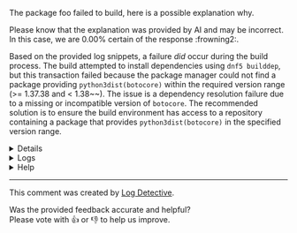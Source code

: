 The package foo failed to build, here is a possible explanation why.

Please know that the explanation was provided by AI and may be incorrect.
In this case, we are 0.00% certain of the response :frowning2:.

Based on the provided log snippets, a failure *did* occur during the build process. The build attempted to install dependencies using `dnf5 builddep`, but this transaction failed because the package manager could not find a package providing `python3dist(botocore)` within the required version range (>= 1.37.38 and < 1.38~~). The issue is a dependency resolution failure due to a missing or incompatible version of `botocore`. The recommended solution is to ensure the build environment has access to a repository containing a package that provides `python3dist(botocore)` in the specified version range.

<details>
<ul>

<li>
<b>Line 2:</b> <code>DEBUG file_util.py:18:  ensuring that dir exists: /var/lib/mock/f42-flatpak-app-build-59153812-6571325/root
</code>
A debug message from `file_util.py` line 18 reports the action of ensuring the directory `/var/lib/mock/f42-flatpak-app-build-59153812-6571325/root` exists.
</li>

<li>
<b>Line 92:</b> <code>DEBUG util.py:634:  child environment: None
</code>
A DEBUG level log message from `util.py` line 634, associated with stream 92, stating 'child environment: None'.
</li>

<li>
<b>Line 94:</b> <code>DEBUG util.py:608:  Child return code was: 0
</code>
DEBUG level log message from `util.py` line 608, reporting that a child process exited with return code 0. Includes an internal identifier `94`.
</li>

<li>
<b>Line 101:</b> <code>DEBUG util.py:556:  Executing command: ['/bin/mount', '-n', '-t', 'tmpfs', '-o', 'rprivate,mode=0755', 'tmpfs', '/var/lib/mock/f42-flatpak-app-build-59153812-6571325-bootstrap/root/proc'] with env {'TERM': 'vt100', 'SHELL': '/bin/sh', 'HOME': '/builddir', 'HOSTNAME': 'mock', 'PATH': '/usr/bin:/bin:/usr/sbin:/sbin', 'LANG': 'C.UTF-8'} and shell False
</code>
DEBUG level log from `util.py:556` indicates the execution of the command `/bin/mount` with arguments `-n`, `-t tmpfs`, `-o rprivate,mode=0755`, `tmpfs`, and `/var/lib/mock/f42-flatpak-app-build-59153812-6571325-bootstrap/root/proc`. The command is run with a specified environment and `shell=False`.
</li>

<li>
<b>Line 105:</b> <code>DEBUG util.py:556:  Executing command: ['/bin/mount', '-n', '-o', 'rbind', '/proc', '/var/lib/mock/f42-flatpak-app-build-59153812-6571325-bootstrap/root/proc'] with env {'TERM': 'vt100', 'SHELL': '/bin/sh', 'HOME': '/builddir', 'HOSTNAME': 'mock', 'PATH': '/usr/bin:/bin:/usr/sbin:/sbin', 'LANG': 'C.UTF-8'} and shell False
</code>
Debug message from `util.py` at line 556 logs the execution of the `/bin/mount` command. The command uses options `-n` and `-o rbind` to bind mount the `/proc` filesystem onto `/var/lib/mock/f42-flatpak-app-build-59153812-6571325-bootstrap/root/proc`. It was executed directly (not via shell) with a specified environment.
</li>

<li>
<b>Line 143:</b> <code>DEBUG util.py:459:  Repositories loaded.
</code>
Log entry 143: DEBUG level message from `util.py` line 459 stating "Repositories loaded.".
</li>

<li>
<b>Line 144:</b> <code>DEBUG util.py:461:  Package                        Arch    Version                    Repository      Size
</code>
The log entry is a tuple `(144, '...')`.
The second element is a log message string.
The log message has level `DEBUG`.
It originates from `util.py` line `461`.
The message content is a string listing column headers: `Package Arch Version Repository Size`.
</li>

<li>
<b>Line 147:</b> <code>DEBUG util.py:461:   dnf5-plugins                  aarch64 5.2.13.1-1.fc42            build        1.3 MiB
</code>
The log entry is a DEBUG message originating from `util.py` line 461. It lists information for the package `dnf5-plugins` for the `aarch64` architecture, with version `5.2.13.1-1.fc42`, identified as a 'build' component, and having a size of 1.3 MiB. The `(147, '...')` prefix is part of the log record structure.
</li>

<li>
<b>Line 249:</b> <code>DEBUG util.py:461:  Transaction Summary:
DEBUG util.py:461:   Installing:       102 packages
</code>
Debug log entry from `util.py:461` showing a transaction summary. The summary indicates 102 packages are being installed.
</li>

<li>
<b>Line 251:</b> <code>DEBUG util.py:459:  Total size of inbound packages is 35 MiB. Need to download 35 MiB.
</code>
DEBUG level log message from `util.py` line 459, indicating the total size of inbound packages is 35 MiB and that 35 MiB needs to be downloaded.
</li>

<li>
<b>Line 252:</b> <code>DEBUG util.py:459:  After this operation, 121 MiB extra will be used (install 121 MiB, remove 0 B).
</code>
DEBUG level log message from util.py line 459 indicating the operation will consume 121 MiB of additional disk space, calculated as installing 121 MiB and removing 0 B.
</li>

<li>
<b>Line 253:</b> <code>DEBUG util.py:459:  [  1/102] dnf5-plugins-0:5.2.13.1-1.fc4 100% |  14.3 MiB/s | 410.2 KiB |  00m00s
</code>
The log entry is at DEBUG level, originating from `util.py` line 459. It details the processing of item 1 out of 102. The item is the package `dnf5-plugins` version `0:5.2.13.1-1.fc4`, reported as 100% complete. Associated metrics are a rate of 14.3 MiB/s, a size of 410.2 KiB, and a duration of 00m00s. The line is prefixed with the number 253.
</li>

<li>
<b>Line 320:</b> <code>DEBUG util.py:459:  [ 68/102] ca-certificates-0:2024.2.69_v 100% |  71.0 MiB/s | 944.7 KiB |  00m00s
</code>
DEBUG log entry from util.py:459.
Indicates step 68 of 102 in a process.
Processing package `ca-certificates` version `0:2024.2.69_v`.
Operation shows 100% completion.
Reported transfer speed is 71.0 MiB/s for a size of 944.7 KiB, completed in 00m00s.
</li>

<li>
<b>Line 352:</b> <code>DEBUG util.py:459:  [100/102] glibc-minimal-langpack-0:2.41 100% |  19.5 MiB/s | 119.7 KiB |  00m00s
</code>
A DEBUG log message from util.py:459 reporting step 100 of 102. It details processing of package glibc-minimal-langpack-0:2.41, showing 100% completion for the current operation with a transfer speed of 19.5 MiB/s, a total size of 119.7 KiB, and a duration of 00m00s.
</li>

<li>
<b>Line 355:</b> <code>DEBUG util.py:459:  --------------------------------------------------------------------------------
</code>
Log entry with ID 355, level DEBUG, originating from util.py line 459. The message content is a line of hyphen characters.
</li>

<li>
<b>Line 464:</b> <code>DEBUG util.py:459:  Warning: skipped OpenPGP checks for 102 packages from repository: build
</code>
DEBUG level log entry from util.py line 459 reports a warning: OpenPGP checks were skipped for 102 packages sourced from the 'build' repository.
</li>

<li>
<b>Line 467:</b> <code>DEBUG util.py:183:  kill orphans in chroot /var/lib/mock/f42-flatpak-app-build-59153812-6571325-bootstrap/root
</code>
DEBUG level log message from `util.py` line 183, associated with thread/process ID 467.
The message indicates an action to kill orphaned processes within the chroot environment located at `/var/lib/mock/f42-flatpak-app-build-59153812-6571325-bootstrap/root`.
</li>

<li>
<b>Line 469:</b> <code>DEBUG util.py:556:  Executing command: ['/bin/umount', '-n', '-l', '/var/lib/mock/f42-flatpak-app-build-59153812-6571325-bootstrap/root/sys/fs/selinux'] with env {'TERM': 'vt100', 'SHELL': '/bin/sh', 'HOME': '/builddir', 'HOSTNAME': 'mock', 'PATH': '/usr/bin:/bin:/usr/sbin:/sbin', 'LANG': 'C.UTF-8'} and shell False
</code>
DEBUG level log entry from `util.py:556` showing the execution of the command `/bin/umount -n -l /var/lib/mock/f42-flatpak-app-build-59153812-6571325-bootstrap/root/sys/fs/selinux` with a specified environment and `shell False`.
</li>

<li>
<b>Line 1217:</b> <code>DEBUG util.py:556:  Executing command: ['/bin/umount', '-n', '/var/lib/mock/f42-flatpak-app-build-59153812-6571325/root/proc/filesystems'] with env {'TERM': 'vt100', 'SHELL': '/bin/sh', 'HOME': '/builddir', 'HOSTNAME': 'mock', 'PATH': '/usr/bin:/bin:/usr/sbin:/sbin', 'LANG': 'C.UTF-8'} and shell False
</code>
DEBUG level log message from util.py line 556. It records the execution of the command `/bin/umount -n /var/lib/mock/f42-flatpak-app-build-59153812-6571325/root/proc/filesystems`. The command is executed with a defined set of environment variables and the shell is not used for execution.
</li>

<li>
<b>Line 2063:</b> <code>DEBUG util.py:551:  Using nspawn with args ['--capability=cap_ipc_lock', '--bind=/tmp/mock-resolv.rnx06w_n:/etc/resolv.conf']
</code>
Log entry from process ID 2063, level DEBUG, originating from util.py line 551. It indicates that `nspawn` is being used with the arguments `--capability=cap_ipc_lock` and `--bind=/tmp/mock-resolv.rnx06w_n:/etc/resolv.conf`.
</li>

<li>
<b>Line 2363:</b> <code>INFO backend.py:767:  Going to install missing dynamic buildrequires
</code>
Log level INFO from backend.py line 767 indicating the process is preparing to install missing dynamic buildrequires.
</li>

<li>
<b>Line 2413:</b> <code>DEBUG package_manager.py:295:  ['/usr/bin/dnf5', 'builddep', '--installroot', '/var/lib/mock/f42-flatpak-app-build-59153812-6571325/root/', '/var/lib/mock/f42-flatpak-app-build-59153812-6571325/root/builddir/build/SRPMS/python-boto3-1.37.38-1.fc42app2.buildreqs.nosrc.rpm', '--setopt=deltarpm=False', '--setopt=allow_vendor_change=yes', '--allowerasing']
</code>
The log snippet is a debug message from `package_manager.py` showing the execution of the `/usr/bin/dnf5 builddep` command. The command is run with `--installroot` set to `/var/lib/mock/f42-flatpak-app-build-59153812-6571325/root/`, targeting the source RPM file `/var/lib/mock/f42-flatpak-app-build-59153812-6571325/root/builddir/build/SRPMS/python-boto3-1.37.38-1.fc42app2.buildreqs.nosrc.rpm`. Additional options `--setopt=deltarpm=False`, `--setopt=allow_vendor_change=yes`, and `--allowerasing` are also specified.
</li>

<li>
<b>Line 2417:</b> <code>DEBUG util.py:459:  Updating and loading repositories:
DEBUG util.py:459:  Repositories loaded.
</code>
The snippet contains two DEBUG level log messages originating from `util.py` line 459, associated with process/thread ID 2417. The first message states "Updating and loading repositories:", and the second states "Repositories loaded.".
</li>

<li>
<b>Line 2922:</b> <code>DEBUG util.py:459:  Failed to resolve the transaction:
DEBUG util.py:459:  Package "util-linux-core-2.40.4-7.fc42.aarch64" is already installed.
</code>
DEBUG level log from `util.py:459` reports a failed RPM transaction because the package `util-linux-core-2.40.4-7.fc42.aarch64` is already installed.
</li>

<li>
<b>Line 2931:</b> <code>DEBUG util.py:459:  Problem: nothing provides requested (python3dist(botocore) < 1.38~~ with python3dist(botocore) >= 1.37.38)
</code>
Log level is DEBUG from `util.py` line 459.
The message indicates a dependency resolution problem: no package provides the requested `python3dist(botocore)` with version constraints `>= 1.37.38` and `< 1.38~~`.
</li>

</ul>
</details>

<details>
  <summary>Logs</summary>
  <p>
    Log Detective analyzed the following logs files to provide an explanation:
  </p>

  <ul>
    <li><a href="https://kojipkgs.fedoraproject.org/work/tasks/1406/132051406/root.log">https://kojipkgs.fedoraproject.org/work/tasks/1406/132051406/root.log</a></li>
  </ul>

  <p>
    Additional logs are available from:
    <ul>
    <li><a href="https://gitlab.foobar.baz//-/jobs/1/artifacts/download">artifacts.zip</a></li>
  </ul>
  </p>

  <p>
    Please know that these log files are automatically removed after some
    time, so you might need a backup.
  </p>
</details>

<details>
  <summary>Help</summary>
  <p>Don't hesitate to reach out.</p>

  <ul>
    <li><a href="https://github.com/fedora-copr/logdetective">Upstream</a></li>
    <li><a href="https://github.com/fedora-copr/logdetective/issues">Issue tracker</a></li>
    <li><a href="https://redhat.enterprise.slack.com/archives/C06DWNVKKDE">Slack</a></li>
    <li><a href="https://log-detective.com/documentation">Documentation</a></li>
  </ul>
</details>


---
This comment was created by [Log Detective][log-detective].

Was the provided feedback accurate and helpful? <br>Please vote with :thumbsup:
or :thumbsdown: to help us improve.<br>



[log-detective]: https://log-detective.com/
[contact]: https://github.com/fedora-copr